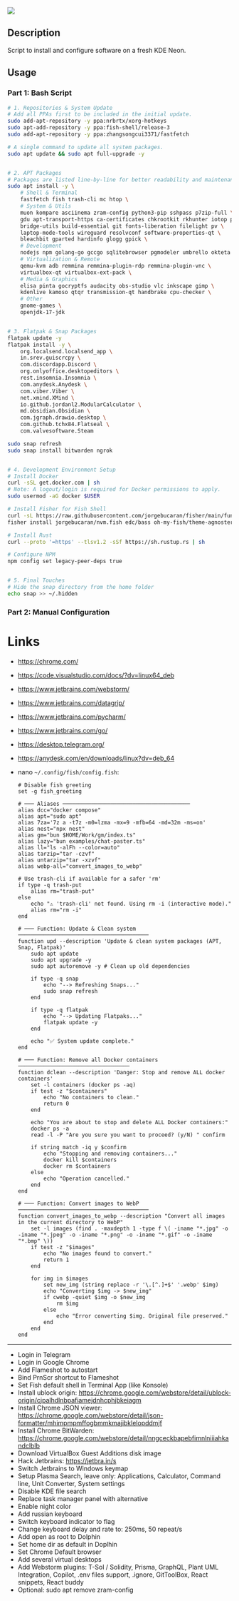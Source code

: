 ![](logo.png)

## Description

Script to install and configure software on a fresh KDE Neon.

## Usage

### Part 1: Bash Script

```bash
# 1. Repositories & System Update
# Add all PPAs first to be included in the initial update.
sudo add-apt-repository -y ppa:nrbrtx/xorg-hotkeys
sudo apt-add-repository -y ppa:fish-shell/release-3
sudo add-apt-repository -y ppa:zhangsongcui3371/fastfetch

# A single command to update all system packages.
sudo apt update && sudo apt full-upgrade -y


# 2. APT Packages
# Packages are listed line-by-line for better readability and maintenance.
sudo apt install -y \
    # Shell & Terminal
    fastfetch fish trash-cli mc htop \
    # System & Utils
    muon kompare asciinema zram-config python3-pip sshpass p7zip-full \
    gdu apt-transport-https ca-certificates chkrootkit rkhunter iotop pwgen \
    bridge-utils build-essential git fonts-liberation filelight pv \
    laptop-mode-tools wireguard resolvconf software-properties-qt \
    bleachbit gparted hardinfo glogg gpick \
    # Development
    nodejs npm golang-go gccgo sqlitebrowser pgmodeler umbrello okteta \
    # Virtualization & Remote
    qemu-kvm adb remmina remmina-plugin-rdp remmina-plugin-vnc \
    virtualbox-qt virtualbox-ext-pack \
    # Media & Graphics
    elisa pinta gocryptfs audacity obs-studio vlc inkscape gimp \
    kdenlive kamoso qtqr transmission-qt handbrake cpu-checker \
    # Other
    gnome-games \
    openjdk-17-jdk


# 3. Flatpak & Snap Packages
flatpak update -y
flatpak install -y \
    org.localsend.localsend_app \
    in.srev.guiscrcpy \
    com.discordapp.Discord \
    org.onlyoffice.desktopeditors \
    rest.insomnia.Insomnia \
    com.anydesk.Anydesk \
    com.viber.Viber \
    net.xmind.XMind \
    io.github.jordanl2.ModularCalculator \
    md.obsidian.Obsidian \
    com.jgraph.drawio.desktop \
    com.github.tchx84.Flatseal \
    com.valvesoftware.Steam

sudo snap refresh
sudo snap install bitwarden ngrok


# 4. Development Environment Setup
# Install Docker
curl -sSL get.docker.com | sh
# Note: A logout/login is required for Docker permissions to apply.
sudo usermod -aG docker $USER

# Install Fisher for Fish Shell
curl -sL https://raw.githubusercontent.com/jorgebucaran/fisher/main/functions/fisher.fish | source && fisher install jorgebucaran/fisher
fisher install jorgebucaran/nvm.fish edc/bass oh-my-fish/theme-agnoster jethrokuan/z franciscolourenco/done danhper/fish-ssh-agent

# Install Rust
curl --proto '=https' --tlsv1.2 -sSf https://sh.rustup.rs | sh

# Configure NPM
npm config set legacy-peer-deps true


# 5. Final Touches
# Hide the snap directory from the home folder
echo snap >> ~/.hidden
```

### Part 2: Manual Configuration

# Links

- https://chrome.com/
- https://code.visualstudio.com/docs/?dv=linux64_deb
- https://www.jetbrains.com/webstorm/
- https://www.jetbrains.com/datagrip/
- https://www.jetbrains.com/pycharm/
- https://www.jetbrains.com/go/
- https://desktop.telegram.org/
- https://anydesk.com/en/downloads/linux?dv=deb_64

- nano `~/.config/fish/config.fish`:
    ```fish
    # Disable fish greeting
    set -g fish_greeting

    # ─── Aliases ────────────────────────────────────────
    alias dcc="docker compose"
    alias apt="sudo apt"
    alias 7za='7z a -t7z -m0=lzma -mx=9 -mfb=64 -md=32m -ms=on'
    alias nest="npx nest"
    alias gm="bun $HOME/Work/gm/index.ts"
    alias lazy="bun examples/chat-paster.ts"
    alias ll="ls -alFh --color=auto"
    alias tarzip="tar -czvf"
    alias untarzip="tar -xzvf"
    alias webp-all="convert_images_to_webp"
    
    # Use trash-cli if available for a safer 'rm'
    if type -q trash-put
        alias rm="trash-put"
    else
        echo "⚠️ 'trash-cli' not found. Using rm -i (interactive mode)."
        alias rm="rm -i"
    end
    
    # ─── Function: Update & Clean system ─────────────────────────────────────────
    function upd --description 'Update & clean system packages (APT, Snap, Flatpak)'
        sudo apt update
        sudo apt upgrade -y
        sudo apt autoremove -y # Clean up old dependencies
    
        if type -q snap
            echo "--> Refreshing Snaps..."
            sudo snap refresh
        end
    
        if type -q flatpak
            echo "--> Updating Flatpaks..."
            flatpak update -y
        end
    
        echo "✅ System update complete."
    end
    
    # ─── Function: Remove all Docker containers ───────────────────────────────────
    function dclean --description 'Danger: Stop and remove ALL docker containers'
        set -l containers (docker ps -aq)
        if test -z "$containers"
            echo "No containers to clean."
            return 0
        end
    
        echo "You are about to stop and delete ALL Docker containers:"
        docker ps -a
        read -l -P "Are you sure you want to proceed? (y/N) " confirm
    
        if string match -iq y $confirm
            echo "Stopping and removing containers..."
            docker kill $containers
            docker rm $containers
        else
            echo "Operation cancelled."
        end
    end
    
    # ─── Function: Convert images to WebP ─────────────────────────────────────────
    function convert_images_to_webp --description "Convert all images in the current directory to WebP"
        set -l images (find . -maxdepth 1 -type f \( -iname "*.jpg" -o -iname "*.jpeg" -o -iname "*.png" -o -iname "*.gif" -o -iname "*.bmp" \))
        if test -z "$images"
            echo "No images found to convert."
            return 1
        end
    
        for img in $images
            set new_img (string replace -r '\.[^.]+$' '.webp' $img)
            echo "Converting $img -> $new_img"
            if cwebp -quiet $img -o $new_img
                rm $img
            else
                echo "Error converting $img. Original file preserved."
            end
        end
    end
    ```
---

- Login in Telegram
- Login in Google Chrome
- Add Flameshot to autostart
- Bind PrnScr shortcut to Flameshot
- Set Fish default shell in Terminal App (like Konsole)
- Install ublock origin: https://chrome.google.com/webstore/detail/ublock-origin/cjpalhdlnbpafiamejdnhcphjbkeiagm
- Install Chrome JSON viewer: https://chrome.google.com/webstore/detail/json-formatter/mhimpmpmffogbmmkmajibklelopddmjf
- Install Chrome BitWarden: https://chrome.google.com/webstore/detail/nngceckbapebfimnlniiiahkandclblb
- Download VirtualBox Guest Additions disk image
- Hack Jetbrains: https://jetbra.in/s
- Switch Jetbrains to Windows keymap
- Setup Plasma Search, leave only: Applications, Calculator, Command line, Unit Converter, System settings
- Disable KDE file search
- Replace task manager panel with alternative
- Enable night color
- Add russian keyboard
- Switch keyboard indicator to flag
- Change keyboard delay and rate to: 250ms, 50 repeat/s
- Add open as root to Dolphin
- Set home dir as default in Doplhin
- Set Chrome Default browser
- Add several virtual desktops
- Add Webstorm plugins: T-Sol / Solidity, Prisma, GraphQL, Plant UML Integration, Copilot, .env files support, .ignore, GitToolBox, React snippets, React buddy
- Optional: sudo apt remove zram-config
